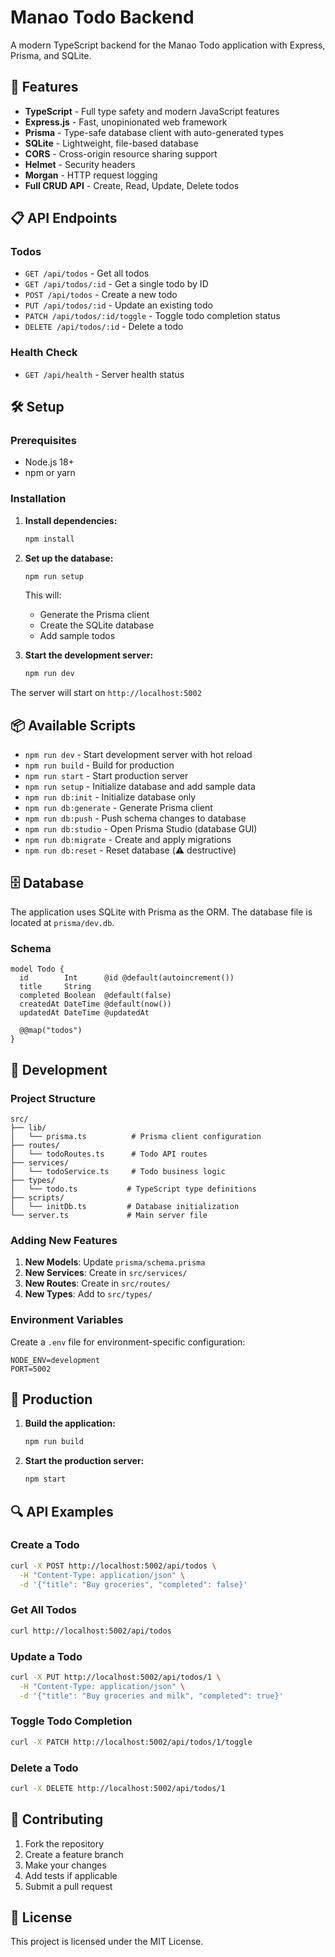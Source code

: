 # Manao Todo Backend

A modern TypeScript backend for the Manao Todo application with Express, Prisma, and SQLite.

## 🚀 Features

- **TypeScript** - Full type safety and modern JavaScript features
- **Express.js** - Fast, unopinionated web framework
- **Prisma** - Type-safe database client with auto-generated types
- **SQLite** - Lightweight, file-based database
- **CORS** - Cross-origin resource sharing support
- **Helmet** - Security headers
- **Morgan** - HTTP request logging
- **Full CRUD API** - Create, Read, Update, Delete todos

## 📋 API Endpoints

### Todos

- `GET /api/todos` - Get all todos
- `GET /api/todos/:id` - Get a single todo by ID
- `POST /api/todos` - Create a new todo
- `PUT /api/todos/:id` - Update an existing todo
- `PATCH /api/todos/:id/toggle` - Toggle todo completion status
- `DELETE /api/todos/:id` - Delete a todo

### Health Check

- `GET /api/health` - Server health status

## 🛠️ Setup

### Prerequisites

- Node.js 18+
- npm or yarn

### Installation

1. **Install dependencies:**
   ```bash
   npm install
   ```

2. **Set up the database:**
   ```bash
   npm run setup
   ```
   This will:
   - Generate the Prisma client
   - Create the SQLite database
   - Add sample todos

3. **Start the development server:**
   ```bash
   npm run dev
   ```

The server will start on `http://localhost:5002`

## 📦 Available Scripts

- `npm run dev` - Start development server with hot reload
- `npm run build` - Build for production
- `npm run start` - Start production server
- `npm run setup` - Initialize database and add sample data
- `npm run db:init` - Initialize database only
- `npm run db:generate` - Generate Prisma client
- `npm run db:push` - Push schema changes to database
- `npm run db:studio` - Open Prisma Studio (database GUI)
- `npm run db:migrate` - Create and apply migrations
- `npm run db:reset` - Reset database (⚠️ destructive)

## 🗄️ Database

The application uses SQLite with Prisma as the ORM. The database file is located at `prisma/dev.db`.

### Schema

```prisma
model Todo {
  id        Int      @id @default(autoincrement())
  title     String
  completed Boolean  @default(false)
  createdAt DateTime @default(now())
  updatedAt DateTime @updatedAt

  @@map("todos")
}
```

## 🔧 Development

### Project Structure

```
src/
├── lib/
│   └── prisma.ts          # Prisma client configuration
├── routes/
│   └── todoRoutes.ts      # Todo API routes
├── services/
│   └── todoService.ts     # Todo business logic
├── types/
│   └── todo.ts           # TypeScript type definitions
├── scripts/
│   └── initDb.ts         # Database initialization
└── server.ts             # Main server file
```

### Adding New Features

1. **New Models**: Update `prisma/schema.prisma`
2. **New Services**: Create in `src/services/`
3. **New Routes**: Create in `src/routes/`
4. **New Types**: Add to `src/types/`

### Environment Variables

Create a `.env` file for environment-specific configuration:

```env
NODE_ENV=development
PORT=5002
```

## 🚀 Production

1. **Build the application:**
   ```bash
   npm run build
   ```

2. **Start the production server:**
   ```bash
   npm start
   ```

## 🔍 API Examples

### Create a Todo

```bash
curl -X POST http://localhost:5002/api/todos \
  -H "Content-Type: application/json" \
  -d '{"title": "Buy groceries", "completed": false}'
```

### Get All Todos

```bash
curl http://localhost:5002/api/todos
```

### Update a Todo

```bash
curl -X PUT http://localhost:5002/api/todos/1 \
  -H "Content-Type: application/json" \
  -d '{"title": "Buy groceries and milk", "completed": true}'
```

### Toggle Todo Completion

```bash
curl -X PATCH http://localhost:5002/api/todos/1/toggle
```

### Delete a Todo

```bash
curl -X DELETE http://localhost:5002/api/todos/1
```

## 🤝 Contributing

1. Fork the repository
2. Create a feature branch
3. Make your changes
4. Add tests if applicable
5. Submit a pull request

## 📄 License

This project is licensed under the MIT License.